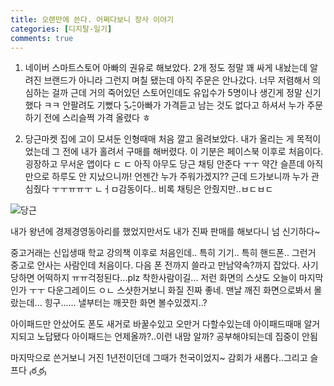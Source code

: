 ```yaml
---
title: 오랜만에 쓴다. 어쩌다보니 장사 이야기
categories: [디지탈-일기]
comments: true
---
```

1. 네이버 스마트스토어
아빠의 권유로 해보았다. 2개 정도 정말 꽤 싸게 내놨는데 알려진 브랜드가 아니라 그런지 며칠 됐는데 아직 주문은 안나갔다. 너무 저렴해서 의심하는 걸까
근데 거의 죽어있던 스토어인데도 유입수가 5명이나 생긴게 정말 신기했다 ㅋㅋ 안팔려도 기뻤다 ˃̵͈̑ᴗ˂̵͈̑
아빠가 가격듣고 남는 것도 없다고 하셔서 누가 주문하기 전에 스리슬쩍 가격 올렸다 ㅎ

2. 당근마켓
집에 고이 모셔둔 인형때매 처음 깔고 올려보았다. 내가 올리는 게 목적이었는데 그 전에 내가 홀려서 구매를 해버렸다. 이 기분은 페이스북 이후로 처음이다. 굉장하고 무서운 앱이다 ㄷ ㄷ
아직 아무도 당근 채팅 안준다 ㅜㅜ 약간 슬픈데 아직 만으로 하루도 안 지났으니까! 언젠간 누가 주워가겠지??
근데 드가보니까 누가 관심줬다 ㅜㅜㅠㅠㅜ ㄴㅓㅁ감동이다.. 비록 채팅은 안줬지만..ㅂㄷㅂㄷ

![당근](https://user-images.githubusercontent.com/82824076/115270548-5f7ade00-a177-11eb-8c07-8718848cfd51.jpeg)


내가 왕년에 경제경영동아리를 했었지만서도 내가 진짜 판매를 해보다니 넘 신기하다~

중고거래는 신입생때 학교 강의책 이후로 처음인데.. 특히 기기.. 특히 핸드폰.. 그런거 중고로 안사는 사람인데 처음이다. 다음 폰 전까지 쓸라고 만남약속?까지 잡았다. 사기 당하면 어떡하지 ㅠㅠ걱정된다...plz 착한사람이길...
저런 화면의 스샷도 오늘이 마지막인가 ㅜㅜ 다운그레이드 ㅇㄴ 스샷한거보니 화질 진짜 좋네. 맨날 깨진 화면으로봐서 몰랐는데... 힝구...... 낼부터는 깨끗한 화면 볼수있겠지..?

아이패드만 안샀어도 폰도 새거로 바꿀수있고 오만거 다할수있는데 아이패드때매 알거지되고 노답됐다
아이패드는 언제올까?..이런 내맘 알까? 공부해야되는데 집중이 안됨

마지막으로 쓴거보니 거진 1년전이던데 그때가 천국이었지~ 감회가 새롭다..그리고 슬프다 ₍ఠ ͜ఠ₎
